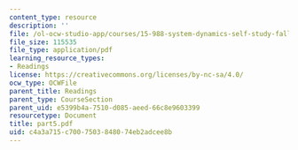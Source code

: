 ```yaml
---
content_type: resource
description: ''
file: /ol-ocw-studio-app/courses/15-988-system-dynamics-self-study-fall-1998-spring-1999/c4a3a715c7007503848074eb2adcee8b_part5.pdf
file_size: 115535
file_type: application/pdf
learning_resource_types:
- Readings
license: https://creativecommons.org/licenses/by-nc-sa/4.0/
ocw_type: OCWFile
parent_title: Readings
parent_type: CourseSection
parent_uid: e5399b4a-7510-d085-aeed-66c8e9603399
resourcetype: Document
title: part5.pdf
uid: c4a3a715-c700-7503-8480-74eb2adcee8b
---
```


